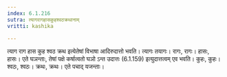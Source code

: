 ```yaml
---
index: 6.1.216
sutra: त्यागरागहासकुहश्वठक्रथानाम्
vritti: kashika

---
```

त्याग राग हास कुह श्वठ क्रथ इत्येतेषां विभाषा आदिरुदात्तो भवति। त्यागः तयागः। रागः, रागः। हासः, हासः। एते घञन्ताः, तेषां पक्षे कर्षात्वतो घञो ऽन्त उदात्तः (6.1.159) इत्युदात्तत्वम् एव भवति। कुहः, कुहः। श्वठः, श्वठः। क्रथः, क्रथः। एते पचाद् यजन्ताः।